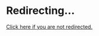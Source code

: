 Redirecting…
============

[Click here if you are not redirected.](https://www.twitch.tv/p/en/legal/terms-of-service)